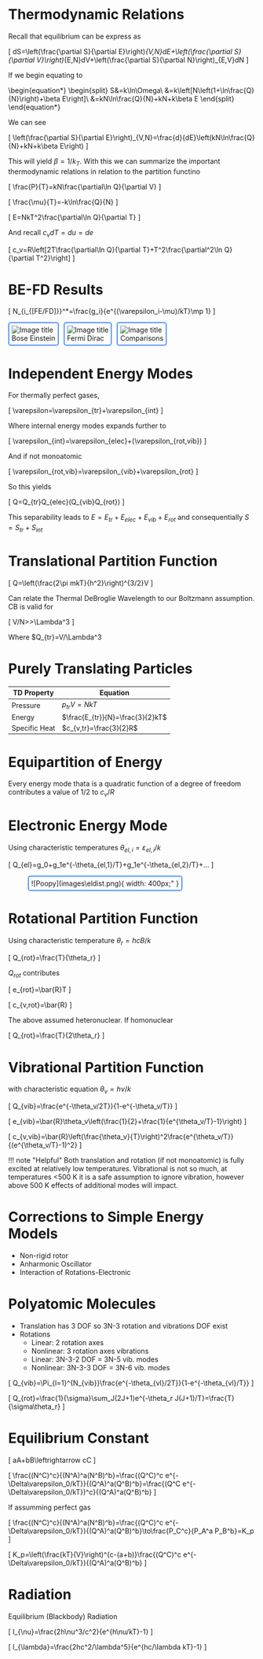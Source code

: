 # Thermodynamic Relations

Recall that equilibrium can be express as

\[
dS=\left(\frac{\partial S}{\partial E}\right)_{V,N}dE+\left(\frac{\partial S}{\partial V}\right)_{E,N}dV+\left(\frac{\partial S}{\partial N}\right)_{E,V}dN
\]

If we begin equating to

\begin{equation*}
    \begin{split}
        S&=k\ln\Omega\\
        &=k\left[N\left(1+\ln\frac{Q}{N}\right)+\beta E\right]\\
        &=kN\ln\frac{Q}{N}+kN+k\beta E
    \end{split}
\end{equation*}

We can see

\[
\left(\frac{\partial S}{\partial E}\right)_{V,N}=\frac{d}{dE}\left(kN\ln\frac{Q}{N}+kN+k\beta E\right)
\]

This will yield $\beta=1/k_T$. With this we can summarize the important thermodynamic relations in relation to the partition functino

\[
\frac{P}{T}=kN\frac{\partial\ln Q}{\partial V}
\]

\[
\frac{\mu}{T}=-k\ln\frac{Q}{N}
\]

\[
E=NkT^2\frac{\partial\ln Q}{\partial T}
\]

And recall $c_vdT=du=de$

\[
c_v=R\left[2T\frac{\partial\ln Q}{\partial T}+T^2\frac{\partial^2\ln Q}{\partial T^2}\right]
\]

# BE-FD Results

\[
N_{i_{[FE/FD]}}^*=\frac{g_i}{e^{(\varepsilon_i-\mu)/kT}\mp 1}
\]

<div style="display: flex; gap: 10px;">

<figure style="margin: 0; border: 2px solid rgb(68, 138, 255); padding: 5px; border-radius: 5px;">
  <img src="..\images\Bose_Einstein_distribution.jpg" alt="Image title" width="305">
  <figcaption>Bose Einstein</figcaption>
</figure>

<figure style="margin: 0; border: 2px solid rgb(68, 138, 255); padding: 5px; border-radius: 5px;">
  <img src="..\images\FD_e_mu.svg.png" alt="Image title" width="350">
  <figcaption>Fermi Dirac</figcaption>
</figure>

<figure style="margin: 0; border: 2px solid rgb(68, 138, 255); padding: 5px; border-radius: 5px;">
  <img src="..\images\Quantum_and_classical_statistics.png" alt="Image title" width="305">
  <figcaption>Comparisons</figcaption>
</figure>

</div>

# Independent Energy Modes

For thermally perfect gases, 

\[
\varepsilon=\varepsilon_{tr}+\varepsilon_{int}
\]

Where internal energy modes expands further to

\[
\varepsilon_{int}=\varepsilon_{elec}+(\varepsilon_{rot,vib})
\]

And if not monoatomic

\[
\varepsilon_{rot,vib}=\varepsilon_{vib}+\varepsilon_{rot}
\]

So this yields

\[
Q=Q_{tr}Q_{elec}(Q_{vib}Q_{rot})
\]

This separability leads to $E=E_{tr}+E_{elec}+E_{vib}+E_{rot}$ and consequentially $S=S_{tr}+S_{int}$

# Translational Partition Function

\[
Q=\left(\frac{2\pi mkT}{h^2}\right)^{3/2}V
\]

Can relate the Thermal DeBroglie Wavelength to our Boltzmann assumption. CB is valid for

\[
V/N>>\Lambda^3
\]

Where $Q_{tr}=V/\Lambda^3

# Purely Translating Particles

| TD Property | Equation |
| --- | --- |
| Pressure | $p_{tr}V=NkT$ |
| Energy | $\frac{E_{tr}}{N}=\frac{3}{2}kT$ |
| Specific Heat | $c_{v,tr}=\frac{3}{2}R$ |

# Equipartition of Energy

Every energy mode thata is a quadratic function of a degree of freedom contributes a value of $1/2$ to $c_v/R$

# Electronic Energy Mode

Using characteristic temperatures $\theta_{el,i}=\varepsilon_{el,i}/k$

\[
Q_{el}=g_0+g_1e^{-\theta_{el,1}/T}+g_1e^{-\theta_{el,2}/T}+...
\]

<figure markdown="span" style="display: table; border: 2px solid rgb(68, 138, 255); padding: 5px; border-radius: 5px;">
    ![Poopy](images\eldist.png){ width: 400px;" }
</figure>

# Rotational Partition Function

Using characteristic temperature $\theta_r=hcB/k$

\[
Q_{rot}=\frac{T}{\theta_r}
\]

$Q_{rot}$ contributes

\[
e_{rot}=\bar{R}T
\]

\[
c_{v,rot}=\bar{R}
\]

The above assumed heteronuclear. If homonuclear

\[
Q_{rot}=\frac{T}{2\theta_r}
\]

# Vibrational Partition Function

with characteristic equation $\theta_v=h\nu/k$

\[
Q_{vib}=\frac{e^{-\theta_v/2T}}{1-e^{-\theta_v/T}}
\]

\[
e_{vib}=\bar{R}\theta_v\left(\frac{1}{2}+\frac{1}{e^{\theta_v/T}-1}\right)
\]

\[
c_{v,vib}=\bar{R}\left(\frac{\theta_v}{T}\right)^2\frac{e^{\theta_v/T}}{(e^{\theta_v/T}-1)^2}
\]

!!! note "Helpful"
    Both translation and rotation (if not monoatomic) is fully excited at relatively low temperatures. Vibrational is not so much, at temperatures <500 K it is a safe assumption to ignore vibration, however  above 500 K effects of additional modes will impact.

# Corrections to Simple Energy Models

- Non-rigid rotor
- Anharmonic Oscillator
- Interaction of Rotations-Electronic

# Polyatomic Molecules

- Translation has 3 DOF so 3N-3 rotation and vibrations DOF exist
- Rotations
    - Linear: 2 rotation axes
    - Nonlinear: 3 rotation axes
vibrations
    - Linear: 3N-3-2 DOF = 3N-5 vib. modes
    - Nonlinear: 3N-3-3 DOF = 3N-6 vib. modes

\[
Q_{vib}=\Pi_{l=1}^{N_{vib}}\frac{e^{-\theta_{vl}/2T}}{1-e^{-\theta_{vl}/T}}
\]

\[
Q_{rot}=\frac{1}{\sigma}\sum_J(2J+1)e^{-\theta_r J(J+1)/T}=\frac{T}{\sigma\theta_r}
\]

# Equilibrium Constant 

\[
aA+bB\leftrightarrow cC
\]

\[
\frac{(N^C)^c}{(N^A)^a(N^B)^b}=\frac{(Q^C)^c e^{-\Delta\varepsilon_0/kT}}{(Q^A)^a(Q^B)^b}=\frac{(Q^C e^{-\Delta\varepsilon_0/kT})^c}{(Q^A)^a(Q^B)^b}
\]

If assumming perfect gas

\[
\frac{(N^C)^c}{(N^A)^a(N^B)^b}=\frac{(Q^C)^c e^{-\Delta\varepsilon_0/kT}}{(Q^A)^a(Q^B)^b}\to\frac{P_C^c}{P_A^a P_B^b}=K_p
\]

\[
K_p=\left(\frac{kT}{V}\right)^{c-(a+b)}\frac{(Q^C)^c e^{-\Delta\varepsilon_0/kT}}{(Q^A)^a(Q^B)^b}
\]

# Radiation

Equilibrium (Blackbody) Radiation

\[
I_{\nu}=\frac{2h\nu^3/c^2}{e^{h\nu/kT}-1}
\]

\[
I_{\lambda}=\frac{2hc^2/\lambda^5}{e^{hc/\lambda kT}-1}
\]